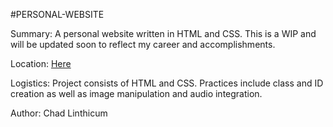 #PERSONAL-WEBSITE

Summary: A personal website written in HTML and CSS. This is a WIP and will be updated soon to reflect my career and accomplishments. 

Location: <a href="https://github.com/chadLinthicum/Personal-Website_HTML">Here</a>

Logistics: Project consists of HTML and CSS. Practices include class and ID creation as well as image manipulation and audio integration. 

Author: Chad Linthicum
